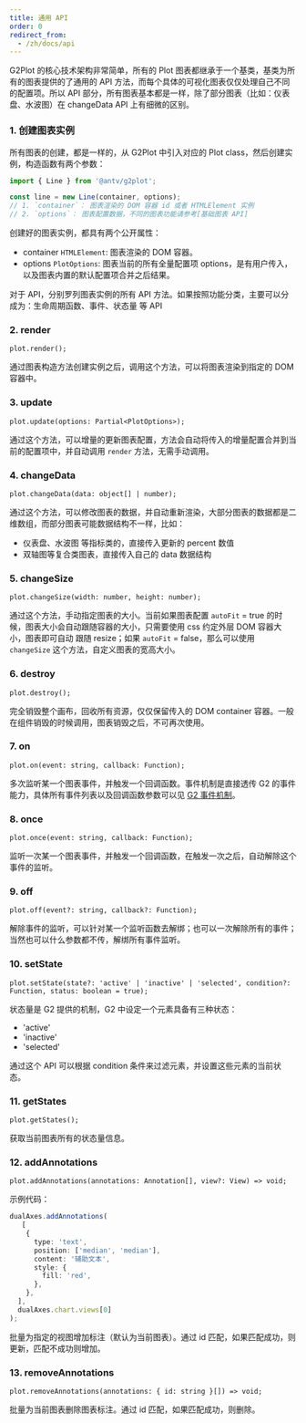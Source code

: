 ```yaml
---
title: 通用 API
order: 0
redirect_from:
  - /zh/docs/api
---
```



G2Plot 的核心技术架构非常简单，所有的 Plot 图表都继承于一个基类，基类为所有的图表提供的了通用的 API 方法，而每个具体的可视化图表仅仅处理自己不同的配置项。所以 API 部分，所有图表基本都是一样，除了部分图表（比如：仪表盘、水波图）在 changeData API 上有细微的区别。


### 1. 创建图表实例

所有图表的创建，都是一样的，从 G2Plot 中引入对应的 Plot class，然后创建实例，构造函数有两个参数：

```ts
import { Line } from '@antv/g2plot';

const line = new Line(container, options);
// 1. `container`： 图表渲染的 DOM 容器 id 或者 HTMLElement 实例
// 2. `options`： 图表配置数据，不同的图表功能请参考[基础图表 API]
```

创建好的图表实例，都具有两个公开属性：

 - container `HTMLElement`: 图表渲染的 DOM 容器。
 - options `PlotOptions`: 图表当前的所有全量配置项 options，是有用户传入，以及图表内置的默认配置项合并之后结果。

对于 API，分别罗列图表实例的所有 API 方法。如果按照功能分类，主要可以分成为：生命周期函数、事件、状态量 等 API

### 2. render

```sign
plot.render();
```

通过图表构造方法创建实例之后，调用这个方法，可以将图表渲染到指定的 DOM 容器中。

### 3. update

```sign
plot.update(options: Partial<PlotOptions>);
```

通过这个方法，可以增量的更新图表配置，方法会自动将传入的增量配置合并到当前的配置项中，并自动调用 `render` 方法，无需手动调用。

### 4. changeData

```sign
plot.changeData(data: object[] | number);
```

通过这个方法，可以修改图表的数据，并自动重新渲染，大部分图表的数据都是二维数组，而部分图表可能数据结构不一样，比如：

 - 仪表盘、水波图 等指标类的，直接传入更新的 percent 数值
 - 双轴图等复合类图表，直接传入自己的 data 数据结构

 <playground path="dynamic-plots/basic/demo/dynamic-spline.ts" rid="rect"></playground>

### 5. changeSize

```sign
plot.changeSize(width: number, height: number);
```

通过这个方法，手动指定图表的大小。当前如果图表配置 `autoFit` = true 的时候，图表大小会自动跟随容器的大小，只需要使用 css 约定外层 DOM 容器大小，图表即可自动 跟随 resize；如果 `autoFit` = false，那么可以使用 `changeSize` 这个方法，自定义图表的宽高大小。

### 6. destroy

```sign
plot.destroy();
```

完全销毁整个画布，回收所有资源，仅仅保留传入的 DOM container 容器。一般在组件销毁的时候调用，图表销毁之后，不可再次使用。

### 7. on

```sign
plot.on(event: string, callback: Function);
```

多次监听某一个图表事件，并触发一个回调函数。事件机制是直接透传 G2 的事件能力，具体所有事件列表以及回调函数参数可以见 [G2 事件机制](https://g2.antv.vision/zh/docs/api/general/event)。

### 8. once

```sign
plot.once(event: string, callback: Function);
```

监听一次某一个图表事件，并触发一个回调函数，在触发一次之后，自动解除这个事件的监听。

### 9. off

```sign
plot.off(event?: string, callback?: Function);
```

解除事件的监听，可以针对某一个监听函数去解绑；也可以一次解除所有的事件；当然也可以什么参数都不传，解绑所有事件监听。

### 10. setState

```sign
plot.setState(state?: 'active' | 'inactive' | 'selected', condition?: Function, status: boolean = true);
```

状态量是 G2 提供的机制，G2 中设定一个元素具备有三种状态：

 - 'active'
 - 'inactive'
 - 'selected'

通过这个 API 可以根据 condition 条件来过滤元素，并设置这些元素的当前状态。

### 11. getStates

```sign
plot.getStates();
```

获取当前图表所有的状态量信息。

### 12. addAnnotations

```sign
plot.addAnnotations(annotations: Annotation[], view?: View) => void;
```

示例代码：
```ts
dualAxes.addAnnotations(
   [
    {
      type: 'text',
      position: ['median', 'median'],
      content: '辅助文本',
      style: {
        fill: 'red',
      },
    },
  ],
  dualAxes.chart.views[0]
);
```

批量为指定的视图增加标注（默认为当前图表）。通过 id 匹配，如果匹配成功，则更新，匹配不成功则增加。

 <!-- <playground path="dynamic-plots/basic/demo/dynamic-spline.ts" rid="addAnnotations"></playground> -->

### 13. removeAnnotations

```sign
plot.removeAnnotations(annotations: { id: string }[]) => void;
```

批量为当前图表删除图表标注。通过 id 匹配，如果匹配成功，则删除。
